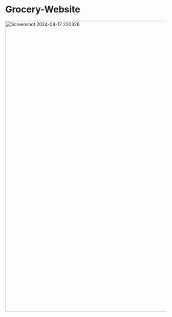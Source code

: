 # Grocery-Website
<img width="1899" height="909" alt="Screenshot 2024-04-17 220326" src="https://github.com/user-attachments/assets/49a79317-d3cb-44e9-bbdc-dea5cef80849" />

